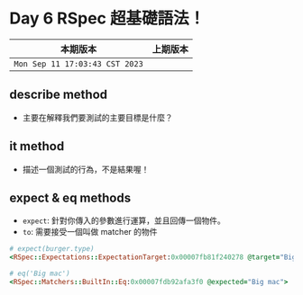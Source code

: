 # Day 6 RSpec 超基礎語法！

|本期版本|上期版本
|:---:|:---:|
`Mon Sep 11 17:03:43 CST 2023` | 


## describe method

* 主要在解釋我們要測試的主要目標是什麼？

## it method

* 描述一個測試的行為，不是結果喔！

## expect & eq methods

* `expect`: 針對你傳入的參數進行運算，並且回傳一個物件。
* `to`: 需要接受一個叫做 matcher 的物件


```ruby
# expect(burger.type)
<RSpec::Expectations::ExpectationTarget:0x00007fb81f240278 @target="Big mac">

# eq('Big mac')
<RSpec::Matchers::BuiltIn::Eq:0x00007fdb92afa3f0 @expected="Big mac">
```